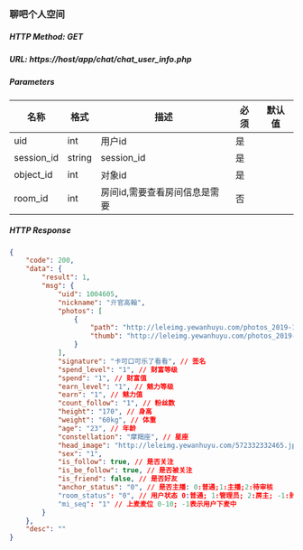 ### 聊吧个人空间

##### HTTP Method: GET
##### URL: https://host/app/chat/chat_user_info.php


#####  Parameters
名称|格式|描述|必须|默认值
---|---|---|---|---
uid|int|用户id|是
session_id|string|session_id|是
object_id|int|对象id|是
room_id|int|房间id,需要查看房间信息是需要|否

##### HTTP Response
```json
{
    "code": 200,
    "data": {
        "result": 1,
        "msg": {
            "uid": 1004605,
            "nickname": "亓官高翰",
            "photos": [
                {
                    "path": "http://leleimg.yewanhuyu.com/photos_2019-10-29_images_1004605_1572332332465.jpg", // 图片
                    "thumb": "http://leleimg.yewanhuyu.com/photos_2019-10-29_images_1004605_1572332332465.jpg", // 缩略图
                }
            ],
            "signature": "卡可口可乐了看看", // 签名
            "spend_level": "1", // 财富等级
            "spend": "1", // 财富值
            "earn_level": "1", // 魅力等级
            "earn": "1", // 魅力值
            "count_follow": "1", // 粉丝数
            "height": "170", // 身高
            "weight": "60kg", // 体重
            "age": "23", // 年龄
            "constellation": "摩羯座", // 星座
            "head_image": "http://leleimg.yewanhuyu.com/572332332465.jpg",
            "sex": "1",
            "is_follow": true, // 是否关注
            "is_be_follow": true, // 是否被关注
            "is_friend": false, // 是否好友
            "anchor_status": "0", // 是否主播: 0:普通;1:主播;2:待审核
            "room_status": "0", // 用户状态 0:普通; 1:管理员; 2:房主; -1:封禁; -9:永久封禁
            "mi_seq": "1" // 上麦麦位 0-10; -1表示用户下麦中
        }
    },
    "desc": ""
}
```